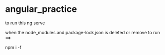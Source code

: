 # angular_practice

to run this 
ng  serve

when the node_modules and package-lock,json is deleted or remove 
to run
==>

npm i -f
